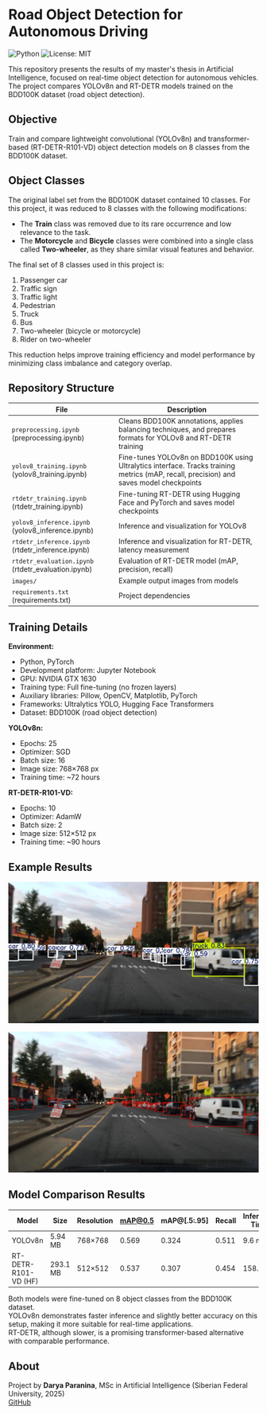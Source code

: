 # Road Object Detection for Autonomous Driving

![Python](https://img.shields.io/badge/python-3.10-blue)
![License: MIT](https://img.shields.io/badge/License-MIT-green)

This repository presents the results of my master's thesis in Artificial Intelligence, focused on real-time object detection for autonomous vehicles. The project compares YOLOv8n and RT-DETR models trained on the BDD100K dataset (road object detection).

## Objective

Train and compare lightweight convolutional (YOLOv8n) and transformer-based (RT-DETR-R101-VD) object detection models on 8 classes from the BDD100K dataset.

## Object Classes

The original label set from the BDD100K dataset contained 10 classes. For this project, it was reduced to 8 classes with the following modifications:
- The **Train** class was removed due to its rare occurrence and low relevance to the task.
- The **Motorcycle** and **Bicycle** classes were combined into a single class called **Two-wheeler**, as they share similar visual features and behavior.

The final set of 8 classes used in this project is:
1. Passenger car  
2. Traffic sign  
3. Traffic light  
4. Pedestrian  
5. Truck  
6. Bus  
7. Two-wheeler (bicycle or motorcycle)  
8. Rider on two-wheeler

This reduction helps improve training efficiency and model performance by minimizing class imbalance and category overlap.

## Repository Structure

| File | Description |
|------|-------------|
| `preprocessing.ipynb` (preprocessing.ipynb) | Cleans BDD100K annotations, applies balancing techniques, and prepares formats for YOLOv8 and RT-DETR training |
| `yolov8_training.ipynb` (yolov8_training.ipynb) | Fine-tunes YOLOv8n on BDD100K using Ultralytics interface. Tracks training metrics (mAP, recall, precision) and saves model checkpoints |
| `rtdetr_training.ipynb` (rtdetr_training.ipynb) | Fine-tuning RT-DETR using Hugging Face and PyTorch and saves model checkpoints|
| `yolov8_inference.ipynb` (yolov8_inference.ipynb) | Inference and visualization for YOLOv8 |
| `rtdetr_inference.ipynb` (rtdetr_inference.ipynb) | Inference and visualization for RT-DETR, latency measurement |
| `rtdetr_evaluation.ipynb` (rtdetr_evaluation.ipynb) | Evaluation of RT-DETR model (mAP, precision, recall) |
| `images/` | Example output images from models |
| `requirements.txt` (requirements.txt) | Project dependencies |

## Training Details

**Environment:**
- Python, PyTorch
- Development platform: Jupyter Notebook
- GPU: NVIDIA GTX 1630
- Training type: Full fine-tuning (no frozen layers)
- Auxiliary libraries: Pillow, OpenCV, Matplotlib, PyTorch
- Frameworks: Ultralytics YOLO, Hugging Face Transformers
- Dataset: BDD100K (road object detection)

**YOLOv8n:**
- Epochs: 25  
- Optimizer: SGD  
- Batch size: 16  
- Image size: 768×768 px  
- Training time: ~72 hours  

**RT-DETR-R101-VD:**
- Epochs: 10  
- Optimizer: AdamW  
- Batch size: 2  
- Image size: 512×512 px  
- Training time: ~90 hours  

## Example Results

![Результат инференса модели yolo8n](images/output_yolo.jpg)

![Результат инференса модели rt-detr](images/output_rtdetr.jpg)

## Model Comparison Results

| Model                     | Size     | Resolution | mAP@0.5 | mAP@[.5:.95] | Recall | Inference Time | FPS     |
|--------------------------|----------|------------|---------|--------------|--------|----------------|---------|
| YOLOv8n                  | 5.94 MB  | 768×768    | 0.569   | 0.324        | 0.511  | 9.6 ms         | >100 FPS |
| RT-DETR-R101-VD (HF)     | 293.1 MB | 512×512    | 0.537   | 0.307        | 0.454  | 158.7 ms       | 6.3 FPS  |

Both models were fine-tuned on 8 object classes from the BDD100K dataset.  
YOLOv8n demonstrates faster inference and slightly better accuracy on this setup, making it more suitable for real-time applications.  
RT-DETR, although slower, is a promising transformer-based alternative with comparable performance.

## About

Project by **Darya Paranina**, MSc in Artificial Intelligence (Siberian Federal University, 2025)  
[GitHub](https://github.com/odarapara-ml)
